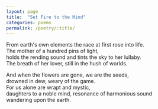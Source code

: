 ```yaml
---
layout: page
title:  "Set Fire to the Mind"
categories: poems
permalink: /poetry/:title/
---
```

From earth's own elements the race at first rose into life.  
The mother of a hundred pins of light,  
holds the rending sound and tints the sky to her lullaby.  
The breath of her lover, still in the hush of worlds.  

And when the flowers are gone, we are the seeds,  
drowned in dew, weary of the game.  
For us alone are wrapt and mystic,  
daughters to a noble mind, resonance of harmonious sound  
wandering upon the earth.  

